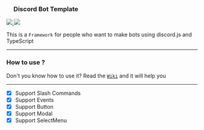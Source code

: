 ### <img src="https://www.svgrepo.com/show/353655/discord-icon.svg" width="15"> Discord Bot Template

<div>
    <a id="TypeScript" href="https://typescriptlang.org/">
        <img src="https://img.shields.io/badge/Language-TypeScript-3178C6?logo=TypeScript&logoColor=white" />
    </a>
    <a id="DiscordJS" href="https://discord.js.org/">
        <img src="https://img.shields.io/badge/Library-DiscordJS-5865F2?logo=discord&logoColor=white" />
    </a>
</div>

<p>This is a <code>Framework</code> for people who want to make bots using discord.js and TypeScript</p>

<hr />

<div>
    <h3>How to use ?</h3>
    <p>Don't you know how to use it? Read the <a id="Wiki" href="https://github.com/dohwi/Discord-Bot-Template/wiki"><code>Wiki</code></a> and it will help you</p>
</div>

<hr/>

-   [x] Support Slash Commands
-   [x] Support Events
-   [x] Support Button
-   [x] Support Modal
-   [x] Support SelectMenu
